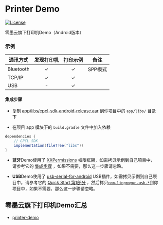 # Printer Demo

[![License](https://img.shields.io/badge/license-MIT-4EB1BA.svg)](https://www.opensource.org/licenses/mit-license.php)

零墨云旗下打印机Demo（Android版本）

### 示例

| 通讯方式      | 发现打印机 | 打印示例 | 备注    |
|-----------|:-----:|:----:|-------|
| Bluetooth |   ✓   |  ✓   | SPP模式 |
| TCP/IP    |   ✓   |  ✓   |       |
| USB       |   -   |  ✓   |       |

#### 集成步骤

* 复制 [app/libs/cpcl-sdk-android-release.aar](./app/libs/cpcl-sdk-android-release.aar) 到你项目中的 `app/libs/` 目录下

* 在项目 app 模块下的 `build.gradle` 文件中加入依赖

```groovy
dependencies {
    // CPCL SDK
    implementation(fileTree("libs"))
}
```

* **蓝牙**Demo使用了 [XXPermissions](https://github.com/getActivity/XXPermissions) 权限框架，如需拷贝示例到自己项目中，请参考它的 [集成步骤](https://github.com/getActivity/XXPermissions/tree/18.2#%E9%9B%86%E6%88%90%E6%AD%A5%E9%AA%A4) ，如果不需要，那么这一步骤请忽略。

* **USB**Demo使用了 [usb-serial-for-android](https://github.com/mik3y/usb-serial-for-android) USB插件，如需拷贝示例到自己项目中，请参考它的 [Quick Start 第1部分](https://github.com/mik3y/usb-serial-for-android#quick-start) ，然后拷贝[`com.lingmoyun.usb.*`](./app/src/main/java/com/lingmoyun/usb)到你项目中，如果不需要，那么这一步骤请忽略。

## 零墨云旗下打印机Demo汇总

- [printer-demo][1]

[1]: https://github.com/lingmoyun/printer-demo
